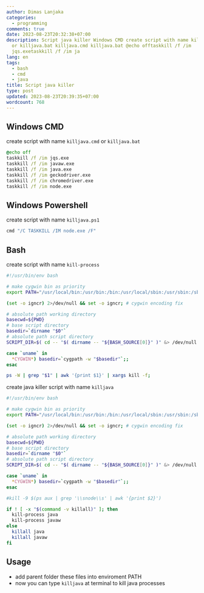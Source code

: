 ```yaml
---
author: Dimas Lanjaka
categories:
  - programming
comments: true
date: 2023-08-23T20:32:38+07:00
description: Script java killer Windows CMD create script with name killjava.cmd
  or killjava.bat killjava.cmd killjava.bat @echo offtaskkill /f /im
  jqs.exetaskkill /f /im ja
lang: en
tags:
  - bash
  - cmd
  - java
title: Script java killer
type: post
updated: 2023-08-23T20:39:35+07:00
wordcount: 768
---
```


## Windows CMD

create script with name `killjava.cmd` or `killjava.bat`

```cmd
@echo off
taskkill /f /im jqs.exe
taskkill /f /im javaw.exe
taskkill /f /im java.exe
taskkill /f /im geckodriver.exe
taskkill /f /im chromedriver.exe
taskkill /f /im node.exe
```

## Windows Powershell
create script with name `killjava.ps1`

```powershell
cmd "/C TASKKILL /IM node.exe /F"
```

## Bash

create script with name `kill-process` 

```bash
#!/usr/bin/env bash

# make cygwin bin as priority
export PATH="/usr/local/bin:/usr/bin:/bin:/usr/local/sbin:/usr/sbin:/sbin:$PATH";

(set -o igncr) 2>/dev/null && set -o igncr; # cygwin encoding fix

# absolute path working directory
basecwd=${PWD}
# base script directory
basedir=`dirname "$0"`
# absolute path script directory
SCRIPT_DIR=$( cd -- "$( dirname -- "${BASH_SOURCE[0]}" )" &> /dev/null && pwd )

case `uname` in
  *CYGWIN*) basedir=`cygpath -w "$basedir"`;;
esac

ps -W | grep "$1" | awk '{print $1}' | xargs kill -f;
```

create java killer script with name `killjava`

```bash
#!/usr/bin/env bash

# make cygwin bin as priority
export PATH="/usr/local/bin:/usr/bin:/bin:/usr/local/sbin:/usr/sbin:/sbin:$PATH";

(set -o igncr) 2>/dev/null && set -o igncr; # cygwin encoding fix

# absolute path working directory
basecwd=${PWD}
# base script directory
basedir=`dirname "$0"`
# absolute path script directory
SCRIPT_DIR=$( cd -- "$( dirname -- "${BASH_SOURCE[0]}" )" &> /dev/null && pwd )

case `uname` in
  *CYGWIN*) basedir=`cygpath -w "$basedir"`;;
esac

#kill -9 $(ps aux | grep '\\snode\\s' | awk '{print $2}')

if ! [ -x "$(command -v killall)" ]; then
  kill-process java
  kill-process javaw
else
  killall java
  killall javaw
fi
```

## Usage
- add parent folder these files into enviroment PATH
- now you can type `killjava` at terminal to kill java processes
